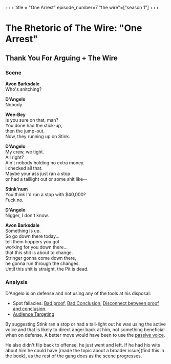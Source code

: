 +++
title = "One Arrest"
episode_number=7
"the wire"=["season 1"]
+++


# The Rhetoric of The Wire: "One Arrest"
## Thank You For Arguing + The Wire
### Scene
**Avon Barksdale**  
Who's snitching?  
  
**D'Angelo**  
Nobody.  
  
**Wee-Bey**  
Is you sure on that, man?  
You done had the stick-up,  
then the jump-out.  
Now, they running up on Stink.  
  
**D'Angelo**  
My crew, we tight.  
All right?  
Ain't nobody holding no extra money.  
I checked all that.  
Maybe your ass just ran a stop  
or had a taillight out or some shit like--  
  
**Stink'num**  
You think I'd run a stop with $40,000?  
Fuck no.  
  
**D'Angelo**  
Nigger, I don't know.  
  
**Avon Barksdale**  
Something is up.  
So go down there today...  
tell them hoppers you got  
working for you down there...  
that this shit is about to change.  
Stringer gonna come down there,  
he gonna run through the changes.  
Until this shit is straight, the Pit is dead.  

### Analysis  
D'Angelo is on defense and not using any of the tools at his disposal: 
- Spot fallacies: [Bad proof](), [Bad Conclusion](), [Disconnect between proof and conclusion]().
- [Audience Targeting]()  
  
By suggesting Stink ran a stop or had a tail-light out he was using the active voice and that is likely to direct anger back at him, not something beneficial when on defense. A better move would have been to use the [passive voice]().  
  
He also didn't flip back to offense, he just went and left. If he had his wits about him he could have [made the topic about a broader issue](find this in the book), as the rest of the gang does as the scene progresses.  
  